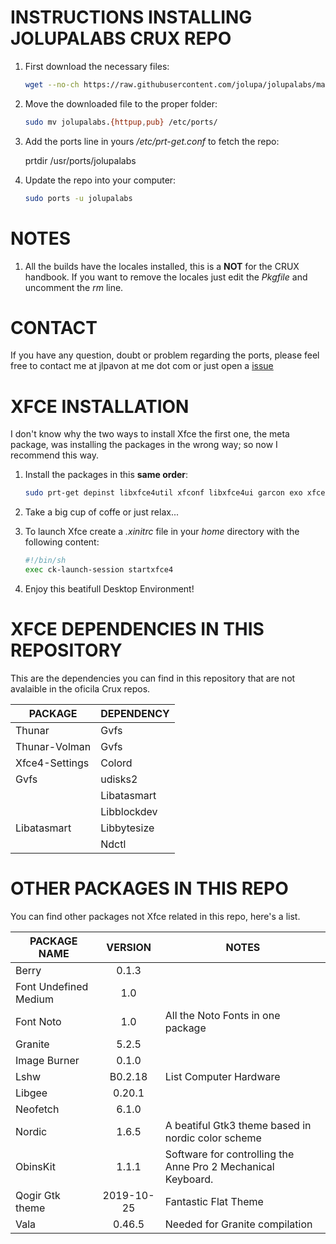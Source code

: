 

INSTRUCTIONS INSTALLING JOLUPALABS CRUX REPO
=====
1. First download the necessary files:

   ```bash
   wget --no-ch https://raw.githubusercontent.com/jolupa/jolupalabs/master/jolupalabs.{httpup,pub}
   ```

2. Move the downloaded file to the proper folder:

   ```bash
   sudo mv jolupalabs.{httpup,pub} /etc/ports/
   ```

3. Add the ports line in yours */etc/prt-get.conf* to fetch the repo:

   prtdir /usr/ports/jolupalabs

4. Update the repo into your computer:

   ```bash
   sudo ports -u jolupalabs
   ```

NOTES
=====
1. All the builds have the locales installed, this is a **NOT** for the CRUX handbook. If you want to remove the locales just edit the *Pkgfile* and uncomment the *rm* line.

CONTACT
=====
If you have any question, doubt or problem regarding the ports, please feel free to contact me at jlpavon at me dot com or just open a [issue](https://github.com/jolupa/jolupalabs/issues)

XFCE INSTALLATION
=====
I don't know why the two ways to install Xfce the first one, the meta package, was installing the packages in the wrong way; so now I recommend this way.
1. Install the packages in this **same order**:

   ```bash
   sudo prt-get depinst libxfce4util xfconf libxfce4ui garcon exo xfce4-panel thunar thunar-volman xfce4-settings xfce4-session xfwm4 xfdesktop xfce4-appfinder tumbler xfce4-terminal xfce4-power-manager xfce4-notifyd xfce4-screenshooter mousepad xdg-user-dirs greybird-xfce elementary-xfce font-noto font-undefined-medium
   ```

3. Take a big cup of coffe or just relax...

4. To launch Xfce create a *.xinitrc* file in your *home* directory with the following content:
   ```bash
   #!/bin/sh
   exec ck-launch-session startxfce4
   ```

5. Enjoy this beatifull Desktop Environment!

XFCE DEPENDENCIES IN THIS REPOSITORY
=====

This are the dependencies you can find in this repository that are not avalaible in the oficila Crux repos.

| PACKAGE | DEPENDENCY |
|---|---|
| Thunar | Gvfs |
| Thunar-Volman | Gvfs |
| Xfce4-Settings | Colord |
| Gvfs | udisks2 | 
| | Libatasmart |
| | Libblockdev |
| Libatasmart | Libbytesize |
| | Ndctl |

OTHER PACKAGES IN THIS REPO
=====

You can find other packages not Xfce related in this repo, here's a list.

| PACKAGE NAME | VERSION | NOTES |
|---|:---:|---|
| Berry | 0.1.3 | |
| Font Undefined Medium | 1.0 | |
| Font Noto | 1.0 | All the Noto Fonts in one package |
| Granite | 5.2.5 | |
| Image Burner | 0.1.0 | |
| Lshw | B0.2.18 | List Computer Hardware |
| Libgee | 0.20.1 | |
| Neofetch | 6.1.0 | |
| Nordic | 1.6.5 | A beatiful Gtk3 theme based in nordic color scheme |
| ObinsKit | 1.1.1 | Software for controlling the Anne Pro 2 Mechanical Keyboard. |
| Qogir Gtk theme | 2019-10-25 | Fantastic Flat Theme |
| Vala | 0.46.5 | Needed for Granite compilation |
